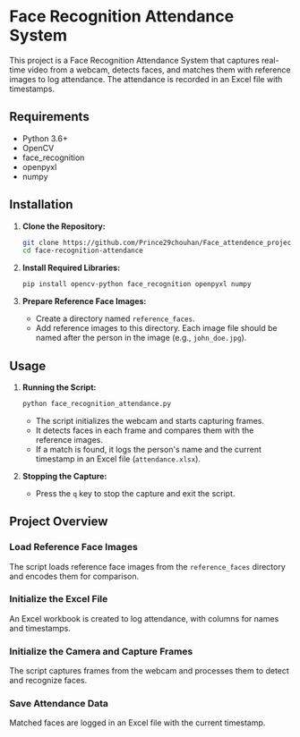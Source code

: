 # Face Recognition Attendance System

This project is a Face Recognition Attendance System that captures real-time video from a webcam, detects faces, and matches them with reference images to log attendance. The attendance is recorded in an Excel file with timestamps.

## Requirements

- Python 3.6+
- OpenCV
- face_recognition
- openpyxl
- numpy

## Installation

1. **Clone the Repository:**
    ```bash
    git clone https://github.com/Prince29chouhan/Face_attendence_project.git
    cd face-recognition-attendance
    ```

2. **Install Required Libraries:**
    ```bash
    pip install opencv-python face_recognition openpyxl numpy
    ```

3. **Prepare Reference Face Images:**
    - Create a directory named `reference_faces`.
    - Add reference images to this directory. Each image file should be named after the person in the image (e.g., `john_doe.jpg`).

## Usage

1. **Running the Script:**
    ```bash
    python face_recognition_attendance.py
    ```
    - The script initializes the webcam and starts capturing frames.
    - It detects faces in each frame and compares them with the reference images.
    - If a match is found, it logs the person's name and the current timestamp in an Excel file (`attendance.xlsx`).

2. **Stopping the Capture:**
    - Press the `q` key to stop the capture and exit the script.

## Project Overview

### Load Reference Face Images

The script loads reference face images from the `reference_faces` directory and encodes them for comparison.

### Initialize the Excel File

An Excel workbook is created to log attendance, with columns for names and timestamps.

### Initialize the Camera and Capture Frames

The script captures frames from the webcam and processes them to detect and recognize faces.

### Save Attendance Data

Matched faces are logged in an Excel file with the current timestamp.





